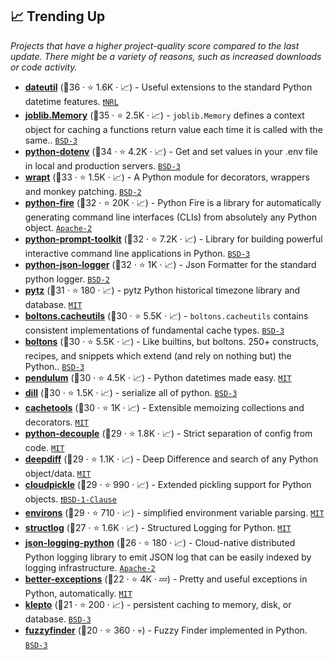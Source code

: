 ## 📈 Trending Up

_Projects that have a higher project-quality score compared to the last update. There might be a variety of reasons, such as increased downloads or code activity._

- <b><a href="https://github.com/dateutil/dateutil">dateutil</a></b> (🥇36 ·  ⭐ 1.6K · 📈) - Useful extensions to the standard Python datetime features. <code><a href="https://tldrlegal.com/search?q=NRL">❗️NRL</a></code>
- <b><a href="https://joblib.readthedocs.io/en/latest/generated/joblib.Memory.html">joblib.Memory</a></b> (🥇35 ·  ⭐ 2.5K · 📈) - `joblib.Memory` defines a context object for caching a functions return value each time it is called with the same.. <code><a href="http://bit.ly/3aKzpTv">BSD-3</a></code>
- <b><a href="https://github.com/theskumar/python-dotenv">python-dotenv</a></b> (🥇34 ·  ⭐ 4.2K · 📈) - Get and set values in your .env file in local and production servers. <code><a href="http://bit.ly/3aKzpTv">BSD-3</a></code>
- <b><a href="https://github.com/GrahamDumpleton/wrapt">wrapt</a></b> (🥇33 ·  ⭐ 1.5K · 📈) - A Python module for decorators, wrappers and monkey patching. <code><a href="http://bit.ly/3rqEWVr">BSD-2</a></code>
- <b><a href="https://github.com/google/python-fire">python-fire</a></b> (🥉32 ·  ⭐ 20K · 📈) - Python Fire is a library for automatically generating command line interfaces (CLIs) from absolutely any Python object. <code><a href="http://bit.ly/3nYMfla">Apache-2</a></code>
- <b><a href="https://github.com/prompt-toolkit/python-prompt-toolkit">python-prompt-toolkit</a></b> (🥉32 ·  ⭐ 7.2K · 📈) - Library for building powerful interactive command line applications in Python. <code><a href="http://bit.ly/3aKzpTv">BSD-3</a></code>
- <b><a href="https://github.com/madzak/python-json-logger">python-json-logger</a></b> (🥈32 ·  ⭐ 1K · 📈) - Json Formatter for the standard python logger. <code><a href="http://bit.ly/3rqEWVr">BSD-2</a></code>
- <b><a href="https://github.com/stub42/pytz">pytz</a></b> (🥉31 ·  ⭐ 180 · 📈) - pytz Python historical timezone library and database. <code><a href="http://bit.ly/34MBwT8">MIT</a></code>
- <b><a href="https://boltons.readthedocs.io/en/latest/cacheutils.html">boltons.cacheutils</a></b> (🥈30 ·  ⭐ 5.5K · 📈) - `boltons.cacheutils` contains consistent implementations of fundamental cache types. <code><a href="http://bit.ly/3aKzpTv">BSD-3</a></code>
- <b><a href="https://github.com/mahmoud/boltons">boltons</a></b> (🥈30 ·  ⭐ 5.5K · 📈) - Like builtins, but boltons. 250+ constructs, recipes, and snippets which extend (and rely on nothing but) the Python.. <code><a href="http://bit.ly/3aKzpTv">BSD-3</a></code>
- <b><a href="https://github.com/sdispater/pendulum">pendulum</a></b> (🥉30 ·  ⭐ 4.5K · 📈) - Python datetimes made easy. <code><a href="http://bit.ly/34MBwT8">MIT</a></code>
- <b><a href="https://github.com/uqfoundation/dill">dill</a></b> (🥈30 ·  ⭐ 1.5K · 📈) - serialize all of python. <code><a href="http://bit.ly/3aKzpTv">BSD-3</a></code>
- <b><a href="https://github.com/tkem/cachetools">cachetools</a></b> (🥈30 ·  ⭐ 1K · 📈) - Extensible memoizing collections and decorators. <code><a href="http://bit.ly/34MBwT8">MIT</a></code>
- <b><a href="https://github.com/henriquebastos/python-decouple">python-decouple</a></b> (🥈29 ·  ⭐ 1.8K · 📈) - Strict separation of config from code. <code><a href="http://bit.ly/34MBwT8">MIT</a></code>
- <b><a href="https://github.com/seperman/deepdiff">deepdiff</a></b> (🥉29 ·  ⭐ 1.1K · 📈) - Deep Difference and search of any Python object/data. <code><a href="http://bit.ly/34MBwT8">MIT</a></code>
- <b><a href="https://github.com/cloudpipe/cloudpickle">cloudpickle</a></b> (🥉29 ·  ⭐ 990 · 📈) - Extended pickling support for Python objects. <code><a href="https://tldrlegal.com/search?q=BSD-1-Clause">❗️BSD-1-Clause</a></code>
- <b><a href="https://github.com/sloria/environs">environs</a></b> (🥈29 ·  ⭐ 710 · 📈) - simplified environment variable parsing. <code><a href="http://bit.ly/34MBwT8">MIT</a></code>
- <b><a href="https://github.com/hynek/structlog">structlog</a></b> (🥉27 ·  ⭐ 1.6K · 📈) - Structured Logging for Python. <code><a href="http://bit.ly/34MBwT8">MIT</a></code>
- <b><a href="https://github.com/bobbui/json-logging-python">json-logging-python</a></b> (🥉26 ·  ⭐ 180 · 📈) - Cloud-native distributed Python logging library to emit JSON log that can be easily indexed by logging infrastructure. <code><a href="http://bit.ly/3nYMfla">Apache-2</a></code>
- <b><a href="https://github.com/Qix-/better-exceptions">better-exceptions</a></b> (🥉22 ·  ⭐ 4K · 💤) - Pretty and useful exceptions in Python, automatically. <code><a href="http://bit.ly/34MBwT8">MIT</a></code>
- <b><a href="https://github.com/uqfoundation/klepto">klepto</a></b> (🥉21 ·  ⭐ 200 · 📈) - persistent caching to memory, disk, or database. <code><a href="http://bit.ly/3aKzpTv">BSD-3</a></code>
- <b><a href="https://github.com/amjith/fuzzyfinder">fuzzyfinder</a></b> (🥉20 ·  ⭐ 360 · 💀) - Fuzzy Finder implemented in Python. <code><a href="http://bit.ly/3aKzpTv">BSD-3</a></code>

